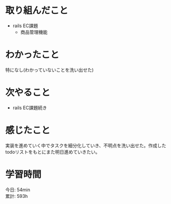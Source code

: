 # 取り組んだこと       
- rails EC課題
  - 商品管理機能 
# わかったこと  
特になし(わかっていないことを洗い出せた)  
# 次やること  
- rails EC課題続き
# 感じたこと
実装を進めていく中でタスクを細分化していき、不明点を洗い出せた。作成したtodoリストをもとにまた明日進めていきたい。  
# 学習時間  
今日: 54min          
累計: 593h                
